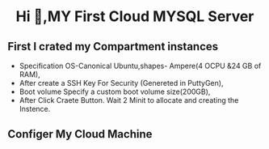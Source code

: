 
<h1 align="center">Hi 👋,MY First Cloud MYSQL Server</h1>

<h2> First I crated my Compartment instances</h2>

  - Specification OS-Canonical Ubuntu,shapes- Ampere(4 OCPU &24 GB of RAM),
  - After create a SSH Key For Security (Genereted in PuttyGen),
  - Boot volume Specify a custom boot volume size(200GB),
  - After Click Craete Button. Wait 2 Minit to allocate and creating the Instence.
  
  <h2> Configer My Cloud Machine </h2>
  

